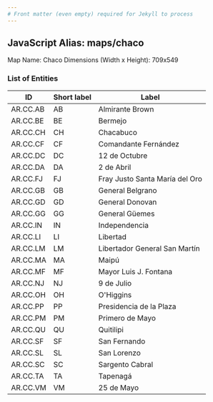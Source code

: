 ```yaml
---
# Front matter (even empty) required for Jekyll to process
---
```


## JavaScript Alias: maps/chaco

Map Name: Chaco
Dimensions (Width x Height): 709x549

### List of Entities

ID  | Short label | Label
---|---|---|
AR.CC.AB  | AB     | Almirante Brown                
AR.CC.BE  | BE     | Bermejo                        
AR.CC.CH  | CH     | Chacabuco                      
AR.CC.CF  | CF     | Comandante Fernández           
AR.CC.DC  | DC     | 12 de Octubre                  
AR.CC.DA  | DA     | 2 de Abril                     
AR.CC.FJ  | FJ     | Fray Justo Santa María del Oro 
AR.CC.GB  | GB     | General Belgrano               
AR.CC.GD  | GD     | General Donovan                
AR.CC.GG  | GG     | General Güemes                 
AR.CC.IN  | IN     | Independencia                  
AR.CC.LI  | LI     | Libertad                       
AR.CC.LM  | LM     | Libertador General San Martín  
AR.CC.MA  | MA     | Maipú                          
AR.CC.MF  | MF     | Mayor Luis J. Fontana          
AR.CC.NJ  | NJ     | 9 de Julio                     
AR.CC.OH  | OH     | O\'Higgins                     
AR.CC.PP  | PP     | Presidencia de la Plaza        
AR.CC.PM  | PM     | Primero de Mayo                
AR.CC.QU  | QU     | Quitilipi                      
AR.CC.SF  | SF     | San Fernando                   
AR.CC.SL  | SL     | San Lorenzo                    
AR.CC.SC  | SC     | Sargento Cabral                
AR.CC.TA  | TA     | Tapenagá                       
AR.CC.VM  | VM     | 25 de Mayo                     
